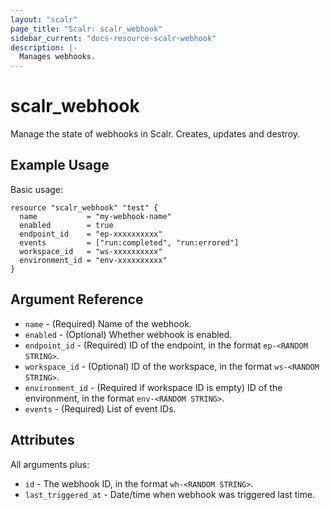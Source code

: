 ```yaml
---
layout: "scalr"
page_title: "Scalr: scalr_webhook"
sidebar_current: "docs-resource-scalr-webhook"
description: |-
  Manages webhooks.
---
```


# scalr_webhook

Manage the state of webhooks in Scalr. Creates, updates and destroy.

## Example Usage

Basic usage:

```hcl
resource "scalr_webhook" "test" {
  name           = "my-webhook-name"
  enabled        = true
  endpoint_id    = "ep-xxxxxxxxxx"
  events         = ["run:completed", "run:errored"]
  workspace_id   = "ws-xxxxxxxxxx"
  environment_id = "env-xxxxxxxxxx"
}
```

## Argument Reference

* `name` - (Required) Name of the webhook.
* `enabled` - (Optional) Whether webhook is enabled. 
* `endpoint_id` - (Required) ID of the endpoint, in the format `ep-<RANDOM STRING>`.
* `workspace_id` - (Optional) ID of the workspace, in the format `ws-<RANDOM STRING>`.
* `environment_id` - (Required if workspace ID is empty) ID of the environment, in the format `env-<RANDOM STRING>`.
* `events` - (Required) List of event IDs.

## Attributes

All arguments plus:

* `id` - The webhook ID, in the format `wh-<RANDOM STRING>`.
* `last_triggered_at` - Date/time when webhook was triggered last time.
